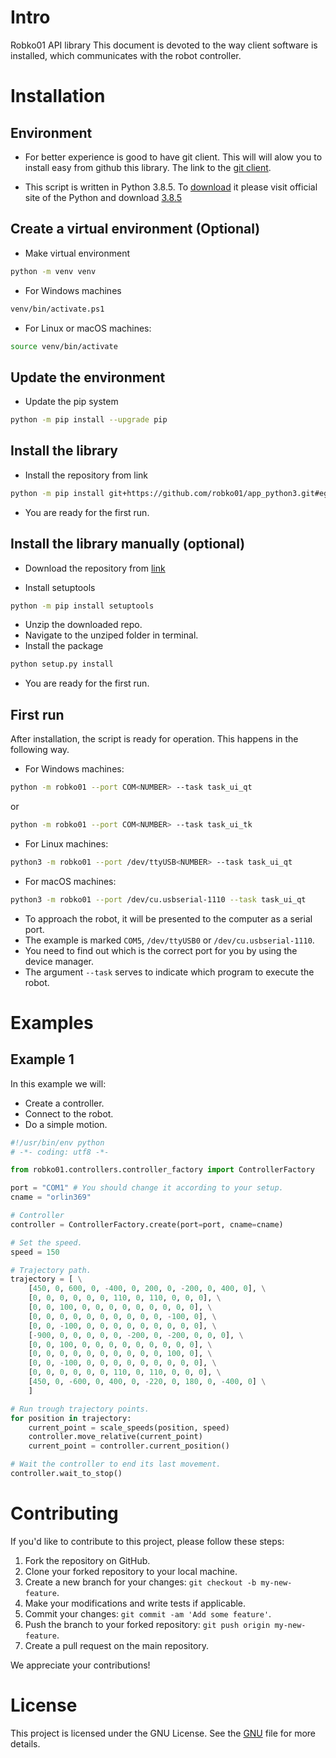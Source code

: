 # Intro
Robko01 API library
This document is devoted to the way client software is installed, which communicates with the robot controller.

# Installation

## Environment

 - For better experience is good to have git client. This will will alow you to install easy from github this library. The link to the [git client](https://git-scm.com/download/win).

 - This script is written in Python 3.8.5. To [download](https://www.python.org/downloads/) it please visit official site of the Python and download [3.8.5](https://www.python.org/ftp/python/3.8.5/python-3.8.5.exe)


## Create a virtual environment (Optional)
 - Make virtual environment
```sh
python -m venv venv
```

 - For Windows machines
```sh
venv/bin/activate.ps1
```
 - For Linux or macOS machines:
```sh
source venv/bin/activate
```

## Update the environment
 - Update the pip system
```bash
python -m pip install --upgrade pip 
```

## Install the library
 - Install the repository from link
```sh
python -m pip install git+https://github.com/robko01/app_python3.git#egg=robko01
```
 - You are ready for the first run.

## Install the library manually (optional)
 - Download the repository from [link](git+https://github.com/robko01/app_python3)

 - Install setuptools
```sh
python -m pip install setuptools
```

 - Unzip the downloaded repo.
 - Navigate to the unziped folder in terminal.
 - Install the package
```sh
python setup.py install
```
 - You are ready for the first run.

## First run
After installation, the script is ready for operation. This happens in the following way.

 - For Windows machines:
```sh
python -m robko01 --port COM<NUMBER> --task task_ui_qt
```
or
```sh
python -m robko01 --port COM<NUMBER> --task task_ui_tk
```

 - For Linux machines:
```sh
python3 -m robko01 --port /dev/ttyUSB<NUMBER> --task task_ui_qt
```
 - For macOS machines:
```sh
python3 -m robko01 --port /dev/cu.usbserial-1110 --task task_ui_qt
```

 - To approach the robot, it will be presented to the computer as a serial port.
 - The example is marked `COM5`, `/dev/ttyUSB0` or `/dev/cu.usbserial-1110`.
 - You need to find out which is the correct port for you by using the device manager.
 - The argument `--task` serves to indicate which program to execute the robot.

# Examples

## Example 1

In this example we will:

 - Create a controller.
 - Connect to the robot.
 - Do a simple motion.

```py
#!/usr/bin/env python
# -*- coding: utf8 -*-

from robko01.controllers.controller_factory import ControllerFactory

port = "COM1" # You should change it according to your setup.
cname = "orlin369"

# Controller
controller = ControllerFactory.create(port=port, cname=cname)

# Set the speed.
speed = 150

# Trajectory path.
trajectory = [ \
    [450, 0, 600, 0, -400, 0, 200, 0, -200, 0, 400, 0], \
    [0, 0, 0, 0, 0, 0, 110, 0, 110, 0, 0, 0], \
    [0, 0, 100, 0, 0, 0, 0, 0, 0, 0, 0, 0], \
    [0, 0, 0, 0, 0, 0, 0, 0, 0, 0, -100, 0], \
    [0, 0, -100, 0, 0, 0, 0, 0, 0, 0, 0, 0], \
    [-900, 0, 0, 0, 0, 0, -200, 0, -200, 0, 0, 0], \
    [0, 0, 100, 0, 0, 0, 0, 0, 0, 0, 0, 0], \
    [0, 0, 0, 0, 0, 0, 0, 0, 0, 0, 100, 0], \
    [0, 0, -100, 0, 0, 0, 0, 0, 0, 0, 0, 0], \
    [0, 0, 0, 0, 0, 0, 110, 0, 110, 0, 0, 0], \
    [450, 0, -600, 0, 400, 0, -220, 0, 180, 0, -400, 0] \
    ]

# Run trough trajectory points.
for position in trajectory:
    current_point = scale_speeds(position, speed)            
    controller.move_relative(current_point)
    current_point = controller.current_position()

# Wait the controller to end its last movement.
controller.wait_to_stop()

```

# Contributing

If you'd like to contribute to this project, please follow these steps:

1. Fork the repository on GitHub.
2. Clone your forked repository to your local machine.
3. Create a new branch for your changes: `git checkout -b my-new-feature`.
4. Make your modifications and write tests if applicable.
5. Commit your changes: `git commit -am 'Add some feature'`.
6. Push the branch to your forked repository: `git push origin my-new-feature`.
7. Create a pull request on the main repository.

We appreciate your contributions!

# License

This project is licensed under the GNU License. See the [GNU](http://www.gnu.org/licenses/) file for more details.
